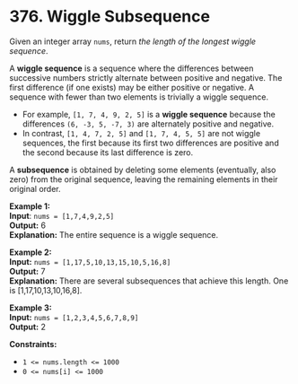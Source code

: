# 376. Wiggle Subsequence

Given an integer array `nums`, return *the length of the longest wiggle sequence*.  

A **wiggle sequence** is a sequence where the differences between successive numbers strictly alternate between positive and negative. The first difference (if one exists) may be either positive or negative. A sequence with fewer than two elements is trivially a wiggle sequence.  

* For example, `[1, 7, 4, 9, 2, 5]` is a **wiggle sequence** because the differences `(6, -3, 5, -7, 3)` are alternately positive and negative.
* In contrast, `[1, 4, 7, 2, 5]` and `[1, 7, 4, 5, 5]` are not wiggle sequences, the first because its first two differences are positive and the second because its last difference is zero.  

A **subsequence** is obtained by deleting some elements (eventually, also zero) from the original sequence, leaving the remaining elements in their original order.  

**Example 1:**  
**Input**: `nums = [1,7,4,9,2,5]`  
**Output:** 6  
**Explanation:** The entire sequence is a wiggle sequence.  

**Example 2:**  
**Input:** `nums = [1,17,5,10,13,15,10,5,16,8]`  
**Output:** 7  
**Explanation:** There are several subsequences that achieve this length. One is [1,17,10,13,10,16,8].  

**Example 3:**  
**Input:** `nums = [1,2,3,4,5,6,7,8,9]`  
**Output:** 2  
 

**Constraints:**  
* `1 <= nums.length <= 1000`
* `0 <= nums[i] <= 1000`
 